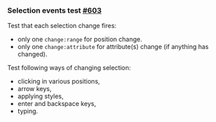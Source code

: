 ### Selection events test [#603](https://github.com/ckeditor/ckeditor5-engine/issues/603)

Test that each selection change fires:

* only one `change:range` for position change.
* only one `change:attribute` for attribute(s) change (if anything has changed).

Test following ways of changing selection:

* clicking in various positions,
* arrow keys,
* applying styles,
* enter and backspace keys,
* typing.
